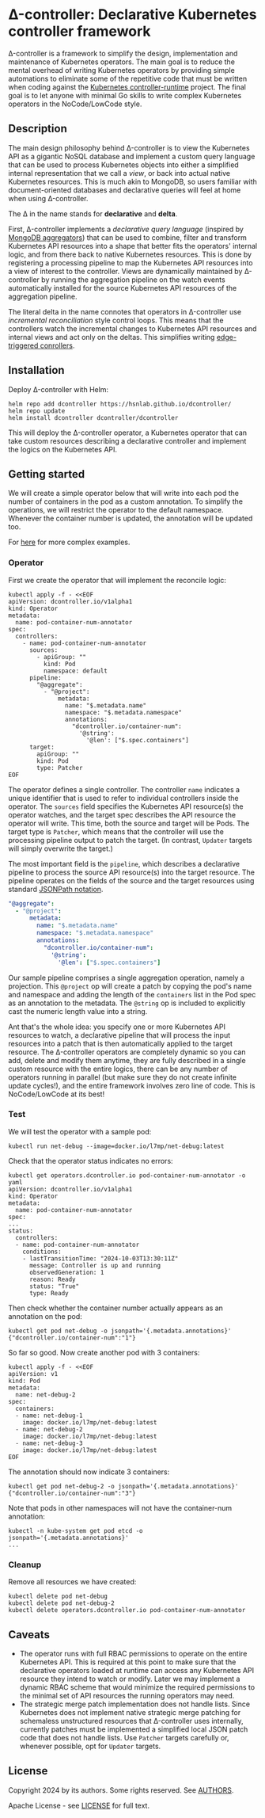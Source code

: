 <!-- [![Go Report Card](https://goreportcard.com/badge/sigs.k8s.io/controller-runtime)](https://goreportcard.com/report/sigs.k8s.io/controller-runtime) -->
<!-- [![godoc](https://pkg.go.dev/badge/sigs.k8s.io/controller-runtime)](https://pkg.go.dev/sigs.k8s.io/controller-runtime) -->

# Δ-controller: Declarative Kubernetes controller framework

Δ-controller is a framework to simplify the design, implementation and maintenance of Kubernetes
operators. The main goal is to reduce the mental overhead of writing Kubernetes operators by
providing simple automations to eliminate some of the repetitive code that must be written when
coding against the [Kubernetes
controller-runtime](https://github.com/kubernetes-sigs/controller-runtime) project. The final goal
is to let anyone with minimal Go skills to write complex Kubernetes operators in the NoCode/LowCode
style.

## Description

The main design philosophy behind Δ-controller is to view the Kubernetes API as a gigantic NoSQL
database and implement a custom query language that can be used to process Kubernetes objects into
either a simplified internal representation that we call a *view*, or back into actual native
Kubernetes resources. This is much akin to MongoDB, so users familiar with document-oriented
databases and declarative queries will feel at home when using Δ-controller.

The Δ in the name stands for **declarative** and **delta**.

First, Δ-controller implements a *declarative query language* (inspired by [MongoDB
aggregators](https://www.mongodb.com/docs/manual/core/aggregation-pipeline)) that can be used to
combine, filter and transform Kubernetes API resources into a shape that better fits the operators'
internal logic, and from there back to native Kubernetes resources.  This is done by registering a
processing pipeline to map the Kubernetes API resources into a view of interest to the
controller. Views are dynamically maintained by Δ-controller by running the aggregation pipeline on
the watch events automatically installed for the source Kubernetes API resources of the aggregation
pipeline.

The literal delta in the name connotes that operators in Δ-controller use *incremental
reconciliation* style control loops. This means that the controllers watch the incremental changes
to Kubernetes API resources and internal views and act only on the deltas. This simplifies writing
[edge-triggered
conrollers](https://hackernoon.com/level-triggering-and-reconciliation-in-kubernetes-1f17fe30333d).

## Installation

Deploy Δ-controller with Helm:

``` console
helm repo add dcontroller https://hsnlab.github.io/dcontroller/
helm repo update
helm install dcontroller dcontroller/dcontroller
```

This will deploy the Δ-controller operator, a Kubernetes operator that can take custom resources
describing a declarative controller and implement the logics on the Kubernetes API.

## Getting started

We will create a simple operator below that will write into each pod the number of containers in
the pod as a custom annotation. To simplify the operations, we will restrict the operator to the
default namespace. Whenever the container number is updated, the annotation will be updated too.

For [here](examples/) for more complex examples.

### Operator

First we create the operator that will implement the reconcile logic:

```console
kubectl apply -f - <<EOF
apiVersion: dcontroller.io/v1alpha1
kind: Operator
metadata:
  name: pod-container-num-annotator
spec:
  controllers:
    - name: pod-container-num-annotator
      sources:
        - apiGroup: ""
          kind: Pod
          namespace: default
      pipeline:
        "@aggregate":
          - "@project":
              metadata:
                name: "$.metadata.name"
                namespace: "$.metadata.namespace"
                annotations:
                  "dcontroller.io/container-num":
                    '@string':
                      '@len': ["$.spec.containers"]
      target:
        apiGroup: ""
        kind: Pod
        type: Patcher
EOF
```

The operator defines a single controller. The controller `name` indicates a unique identifier that
is used to refer to individual controllers inside the operator. The `sources` field specifies the
Kubernetes API resource(s) the operator watches, and the target spec describes the API resource the
operator will write. This time, both the source and target will be Pods. The target type is
`Patcher`, which means that the controller will use the processing pipeline output to patch the
target. (In contrast, `Updater` targets will simply overwrite the target.)

The most important field is the `pipeline`, which describes a declarative pipeline to process the
source API resource(s) into the target resource. The pipeline operates on the fields of the source
and the target resources using standard [JSONPath
notation](https://datatracker.ietf.org/doc/html/rfc9535).

```yaml
"@aggregate":
  - "@project":
      metadata:
        name: "$.metadata.name"
        namespace: "$.metadata.namespace"
        annotations:
          "dcontroller.io/container-num":
            '@string':
              '@len': ["$.spec.containers"]
```

Our sample pipeline comprises a single aggregation operation, namely a projection. This `@project`
op will create a patch by copying the pod's name and namespace and adding the length of the
`containers` list in the Pod spec as an annotation to the metadata. The `@string` op is included to
explicitly cast the numeric length value into a string.

Ant that's the whole idea: you specify one or more Kubernetes API resources to watch, a declarative
pipeline that will process the input resources into a patch that is then automatically applied to
the target resource. The Δ-controller operators are completely dynamic so you can add, delete and
modify them anytime, they are fully described in a single custom resource with the entire logics,
there can be any number of operators running in parallel (but make sure they do not create infinite
update cycles!), and the entire framework involves zero line of code. This is NoCode/LowCode at its
best!

### Test

We will test the operator with a sample pod:

```console
kubectl run net-debug --image=docker.io/l7mp/net-debug:latest
```

Check that the operator status indicates no errors:

```console
kubectl get operators.dcontroller.io pod-container-num-annotator -o yaml
apiVersion: dcontroller.io/v1alpha1
kind: Operator
metadata:
  name: pod-container-num-annotator
spec:
...
status:
  controllers:
  - name: pod-container-num-annotator
    conditions:
    - lastTransitionTime: "2024-10-03T13:30:11Z"
      message: Controller is up and running
      observedGeneration: 1
      reason: Ready
      status: "True"
      type: Ready
```

Then check whether the container number actually appears as an annotation on the pod:

```console
kubectl get pod net-debug -o jsonpath='{.metadata.annotations}'
{"dcontroller.io/container-num":"1"}
```

So far so good. Now create another pod with 3 containers:

```console
kubectl apply -f - <<EOF
apiVersion: v1
kind: Pod
metadata:
  name: net-debug-2
spec:
  containers:
  - name: net-debug-1
    image: docker.io/l7mp/net-debug:latest
  - name: net-debug-2
    image: docker.io/l7mp/net-debug:latest
  - name: net-debug-3
    image: docker.io/l7mp/net-debug:latest
EOF
```

The annotation should now indicate 3 containers:

```console
kubectl get pod net-debug-2 -o jsonpath='{.metadata.annotations}'
{"dcontroller.io/container-num":"3"}
```

Note that pods in other namespaces will not have the container-num annotation:

```console
kubectl -n kube-system get pod etcd -o jsonpath='{.metadata.annotations}'
...
```

### Cleanup

Remove all resources we have created:

```console
kubectl delete pod net-debug
kubectl delete pod net-debug-2
kubectl delete operators.dcontroller.io pod-container-num-annotator
```

<!-- ```console -->
<!-- kubectl run net-debug --image=docker.io/l7mp/net-debug:latest -->
<!-- ``` -->

<!-- ```console -->
<!-- kubectl apply -f - <<EOF -->
<!-- apiVersion: dcontroller.io/v1alpha1 -->
<!-- kind: Operator -->
<!-- metadata: -->
<!--   name: pod-cpu-usage-annotator -->
<!-- spec: -->
<!--   controllers: -->
<!--     - name: pod-cpu-usage-controller -->
<!--       sources:  -->
<!--         - apiGroup: "" -->
<!--           kind: Pod -->
<!--           namespace: default -->
<!--         - apiGroup: "metrics.k8s.io" -->
<!--           kind: PodMetrics -->
<!--           namespace: default -->
<!--       pipeline: -->
<!--         "@join": -->
<!--           '@eq': [ $.Pod.metadata.name, $.PodMetrics.metadata.name ] -->
<!--         "@aggregate": -->
<!--           - "@project": -->
<!--               metadata: -->
<!--                 name: $.Pod.metadata.name -->
<!--                 namespace: $.Pod.metadata.namespace -->
<!--                 annotations: -->
<!--                   "dcontroller.io/cpu-usage": "$.PodMetrics.containers[0].usage.cpu" -->
<!--       target: -->
<!--         apiGroup: "" -->
<!--         kind: Pod -->
<!--         type: Patcher -->
<!-- EOF -->
<!-- ``` -->

<!-- ### Expressions -->

<!-- - Aggregations work on objects that are indexed on (.metadata.namespace, .metadata.name): all -->
<!--   objects at every stage of the aggregation must have valid .metadata. -->
<!-- - Operator arguments go into lists, optional for single-argument ops (like @len and @not).  -->
<!-- - No multi-dimensional lists: arrays our unpacked to the top level. -->

## Caveats

- The operator runs with full RBAC permissions to operate on the entire Kubernetes API. This is
  required at this point to make sure that the declarative operators loaded at runtime can access
  any Kubernetes API resource they intend to watch or modify. Later we may implement a dynamic RBAC
  scheme that would minimize the required permissions to the minimal set of API resources the
  running operators may need.
- The strategic merge patch implementation does not handle lists. Since Kubernetes does not
  implement native strategic merge patching for schemaless unstructured resources that Δ-controller
  uses internally, currently patches must be implemented a simplified local JSON patch code that
  does not handle lists. Use `Patcher` targets carefully or, whenever possible, opt for `Updater`
  targets.

## License

Copyright 2024 by its authors. Some rights reserved. See [AUTHORS](AUTHORS).

Apache License - see [LICENSE](LICENSE) for full text.
